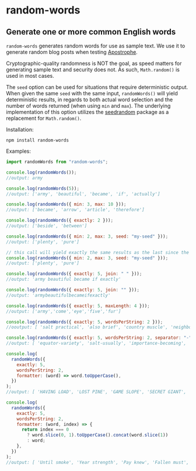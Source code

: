 # random-words

## Generate one or more common English words

`random-words` generates random words for use as sample text. We use it to generate random blog posts when testing [Apostrophe](http://apostrophecms.org).

Cryptographic-quality randomness is NOT the goal, as speed matters for generating sample text and security does not. As such, `Math.random()` is used in most cases.

The `seed` option can be used for situations that require deterministic output. When given the same `seed` with the same input, `randomWords()` will yield deterministic results, in regards to both actual word selection and the number of words returned (when using `min` and `max`). The underlying implementation of this option utilizes the [seedrandom](https://www.npmjs.com/package/seedrandom) package as a replacement for `Math.random()`.

Installation:

    npm install random-words

Examples:

```js
import randomWords from "random-words";

console.log(randomWords());
//output: army

console.log(randomWords(5));
//output: ['army', 'beautiful', 'became', 'if', 'actually']

console.log(randomWords({ min: 3, max: 10 }));
//output: ['became', 'arrow', 'article', 'therefore']

console.log(randomWords({ exactly: 2 }));
//output: ['beside', 'between']

console.log(randomWords({ min: 2, max: 3, seed: "my-seed" }));
//output: ['plenty', 'pure']

// this call will yield exactly the same results as the last since the same `seed` was used and the other inputs are identical
console.log(randomWords({ min: 2, max: 3, seed: "my-seed" }));
//output: ['plenty', 'pure']

console.log(randomWords({ exactly: 5, join: " " }));
//output: 'army beautiful became if exactly'

console.log(randomWords({ exactly: 5, join: "" }));
//output: 'armybeautifulbecameifexactly'

console.log(randomWords({ exactly: 5, maxLength: 4 }));
//output: ['army','come','eye','five','fur']

console.log(randomWords({ exactly: 5, wordsPerString: 2 }));
//ooutput: [ 'salt practical', 'also brief', 'country muscle', 'neighborhood beyond', 'grew pig' ]

console.log(randomWords({ exactly: 5, wordsPerString: 2, separator: "-" }));
//output: [ 'equator-variety', 'salt-usually', 'importance-becoming', 'stream-several', 'goes-fight' ]

console.log(
  randomWords({
    exactly: 5,
    wordsPerString: 2,
    formatter: (word) => word.toUpperCase(),
  })
);
//output: [ 'HAVING LOAD', 'LOST PINE', 'GAME SLOPE', 'SECRET GIANT', 'INDEED LOCATION' ]

console.log(
  randomWords({
    exactly: 5,
    wordsPerString: 2,
    formatter: (word, index) => {
      return index === 0
        ? word.slice(0, 1).toUpperCase().concat(word.slice(1))
        : word;
    },
  })
);
//output: [ 'Until smoke', 'Year strength', 'Pay knew', 'Fallen must', 'Chief arrow' ]
```
